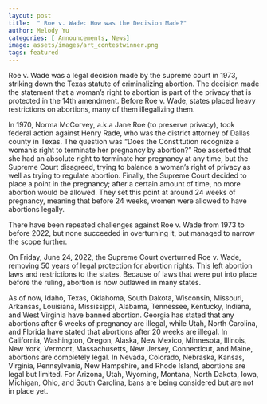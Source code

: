 ```yaml
---
layout: post
title:  " Roe v. Wade: How was the Decision Made?"
author: Melody Yu
categories: [ Announcements, News]
image: assets/images/art_contestwinner.png
tags: featured
---
```


Roe v. Wade was a legal decision made by the supreme court in 1973, striking down the Texas statute of criminalizing abortion. The decision made the statement that a woman’s right to abortion is part of the privacy that is protected in the 14th amendment. Before Roe v. Wade, states placed heavy restrictions on abortions, many of them illegalizing them. 

In 1970, Norma McCorvey, a.k.a Jane Roe (to preserve privacy), took federal action against Henry Rade, who was the district attorney of Dallas county in Texas. The question was “Does the Constitution recognize a woman’s right to terminate her pregnancy by abortion?” Roe asserted that she had an absolute right to terminate her pregnancy at any time, but the Supreme Court disagreed, trying to balance a woman’s right of privacy as well as trying to regulate abortion. Finally, the Supreme Court decided to place a point in the pregnancy; after a certain amount of time, no more abortion would be allowed. They set this point at around 24 weeks of pregnancy, meaning that before 24 weeks, women were allowed to have abortions legally. 

There have been repeated challenges against Roe v. Wade from 1973 to before 2022, but none succeeded in overturning it, but managed to narrow the scope further. 

On Friday, June 24, 2022, the Supreme Court overturned Roe v. Wade, removing 50 years of legal protection for abortion rights. This left abortion laws and restrictions to the states. Because of laws that were put into place before the ruling, abortion is now outlawed in many states. 

As of now, Idaho, Texas, Oklahoma, South Dakota, Wisconsin, Missouri, Arkansas, Louisiana, Mississippi, Alabama, Tennessee, Kentucky, Indiana, and West Virginia have banned abortion. Georgia has stated that any abortions after 6 weeks of pregnancy are illegal, while Utah, North Carolina, and Florida have stated that abortions after 20 weeks are illegal. In California, Washington, Oregon, Alaska, New Mexico, Minnesota, Illinois, New York, Vermont, Massachusetts, New Jersey, Connecticut, and Maine, abortions are completely legal. In Nevada, Colorado, Nebraska, Kansas, Virginia, Pennsylvania, New Hampshire, and Rhode Island, abortions are legal but limited. For Arizona, Utah, Wyoming, Montana, North Dakota, Iowa, Michigan, Ohio, and South Carolina, bans are being considered but are not in place yet. 

